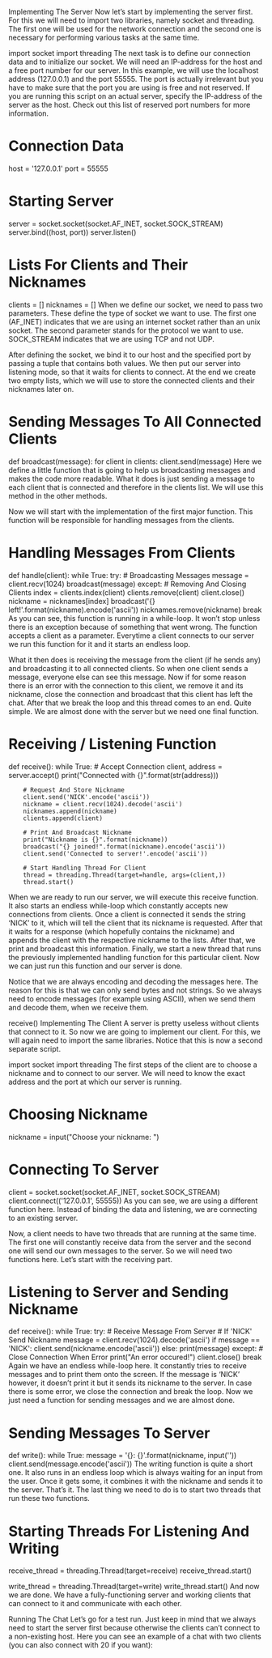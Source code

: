 

Implementing The Server
Now let’s start by implementing the server first. For this we will need to import two libraries, namely socket and threading. The first one will be used for the network connection and the second one is necessary for performing various tasks at the same time.

import socket
import threading
The next task is to define our connection data and to initialize our socket. We will need an IP-address for the host and a free port number for our server. In this example, we will use the localhost address (127.0.0.1) and the port 55555. The port is actually irrelevant but you have to make sure that the port you are using is free and not reserved. If you are running this script on an actual server, specify the IP-address of the server as the host. Check out this list of reserved port numbers for more information.

# Connection Data
host = '127.0.0.1'
port = 55555

# Starting Server
server = socket.socket(socket.AF_INET, socket.SOCK_STREAM)
server.bind((host, port))
server.listen()

# Lists For Clients and Their Nicknames
clients = []
nicknames = []
When we define our socket, we need to pass two parameters. These define the type of socket we want to use. The first one (AF_INET) indicates that we are using an internet socket rather than an unix socket. The second parameter stands for the protocol we want to use. SOCK_STREAM indicates that we are using TCP and not UDP.

After defining the socket, we bind it to our host and the specified port by passing a tuple that contains both values. We then put our server into listening mode, so that it waits for clients to connect. At the end we create two empty lists, which we will use to store the connected clients and their nicknames later on.

# Sending Messages To All Connected Clients
def broadcast(message):
    for client in clients:
        client.send(message)
Here we define a little function that is going to help us broadcasting messages and makes the code more readable. What it does is just sending a message to each client that is connected and therefore in the clients list. We will use this method in the other methods.

Now we will start with the implementation of the first major function. This function will be responsible for handling messages from the clients.

# Handling Messages From Clients
def handle(client):
    while True:
        try:
            # Broadcasting Messages
            message = client.recv(1024)
            broadcast(message)
        except:
            # Removing And Closing Clients
            index = clients.index(client)
            clients.remove(client)
            client.close()
            nickname = nicknames[index]
            broadcast('{} left!'.format(nickname).encode('ascii'))
            nicknames.remove(nickname)
            break
As you can see, this function is running in a while-loop. It won’t stop unless there is an exception because of something that went wrong. The function accepts a client as a parameter. Everytime a client connects to our server we run this function for it and it starts an endless loop.

What it then does is receiving the message from the client (if he sends any) and broadcasting it to all connected clients. So when one client sends a message, everyone else can see this message. Now if for some reason there is an error with the connection to this client, we remove it and its nickname, close the connection and broadcast that this client has left the chat. After that we break the loop and this thread comes to an end. Quite simple. We are almost done with the server but we need one final function.

# Receiving / Listening Function
def receive():
    while True:
        # Accept Connection
        client, address = server.accept()
        print("Connected with {}".format(str(address)))

        # Request And Store Nickname
        client.send('NICK'.encode('ascii'))
        nickname = client.recv(1024).decode('ascii')
        nicknames.append(nickname)
        clients.append(client)

        # Print And Broadcast Nickname
        print("Nickname is {}".format(nickname))
        broadcast("{} joined!".format(nickname).encode('ascii'))
        client.send('Connected to server!'.encode('ascii'))

        # Start Handling Thread For Client
        thread = threading.Thread(target=handle, args=(client,))
        thread.start()
When we are ready to run our server, we will execute this receive function. It also starts an endless while-loop which constantly accepts new connections from clients. Once a client is connected it sends the string ‘NICK’ to it, which will tell the client that its nickname is requested. After that it waits for a response (which hopefully contains the nickname) and appends the client with the respective nickname to the lists. After that, we print and broadcast this information. Finally, we start a new thread that runs the previously implemented handling function for this particular client. Now we can just run this function and our server is done.

Notice that we are always encoding and decoding the messages here. The reason for this is that we can only send bytes and not strings. So we always need to encode messages (for example using ASCII), when we send them and decode them, when we receive them.

receive()
Implementing The Client
A server is pretty useless without clients that connect to it. So now we are going to implement our client. For this, we will again need to import the same libraries. Notice that this is now a second separate script.

import socket
import threading
The first steps of the client are to choose a nickname and to connect to our server. We will need to know the exact address and the port at which our server is running.

# Choosing Nickname
nickname = input("Choose your nickname: ")

# Connecting To Server
client = socket.socket(socket.AF_INET, socket.SOCK_STREAM)
client.connect(('127.0.0.1', 55555))
As you can see, we are using a different function here. Instead of binding the data and listening, we are connecting to an existing server.

Now, a client needs to have two threads that are running at the same time. The first one will constantly receive data from the server and the second one will send our own messages to the server. So we will need two functions here. Let’s start with the receiving part.

# Listening to Server and Sending Nickname
def receive():
    while True:
        try:
            # Receive Message From Server
            # If 'NICK' Send Nickname
            message = client.recv(1024).decode('ascii')
            if message == 'NICK':
                client.send(nickname.encode('ascii'))
            else:
                print(message)
        except:
            # Close Connection When Error
            print("An error occured!")
            client.close()
            break
Again we have an endless while-loop here. It constantly tries to receive messages and to print them onto the screen. If the message is ‘NICK’ however, it doesn’t print it but it sends its nickname to the server. In case there is some error, we close the connection and break the loop. Now we just need a function for sending messages and we are almost done.

# Sending Messages To Server
def write():
    while True:
        message = '{}: {}'.format(nickname, input(''))
        client.send(message.encode('ascii'))
The writing function is quite a short one. It also runs in an endless loop which is always waiting for an input from the user. Once it gets some, it combines it with the nickname and sends it to the server. That’s it. The last thing we need to do is to start two threads that run these two functions.

# Starting Threads For Listening And Writing
receive_thread = threading.Thread(target=receive)
receive_thread.start()

write_thread = threading.Thread(target=write)
write_thread.start()
And now we are done. We have a fully-functioning server and working clients that can connect to it and communicate with each other. 

Running The Chat
Let’s go for a test run. Just keep in mind that we always need to start the server first because otherwise the clients can’t connect to a non-existing host. Here you can see an example of a chat with two clients (you can also connect with 20 if you want):

